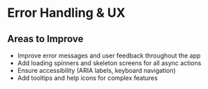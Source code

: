 # Error Handling & UX

## Areas to Improve

- Improve error messages and user feedback throughout the app
- Add loading spinners and skeleton screens for all async actions
- Ensure accessibility (ARIA labels, keyboard navigation)
- Add tooltips and help icons for complex features
